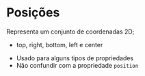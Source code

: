 # Posições

<position>

Representa um conjunto de coordenadas 2D;
- top, right, bottom, left e center

* Usado para alguns tipos de propriedades
* Não confundir com a propriedade `position`

